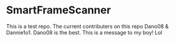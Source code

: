 # SmartFrameScanner
This is a test repo. The current contributers on this repo Dano08 & Dannie1o1. Dano08 is the best.
This is a message to my boy!
Lol